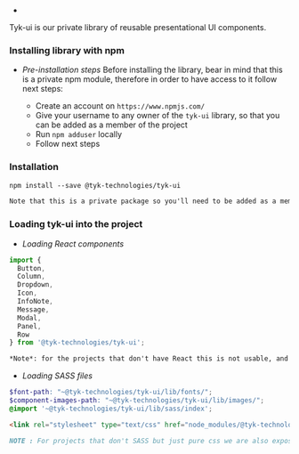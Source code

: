 
- 



Tyk-ui is our private library of reusable presentational UI components. 


### **Installing library with npm**

- *Pre-installation steps*
Before installing the library, bear in mind that this is a private npm module, therefore in order to have access to it follow next steps:

  - Create an account on `https://www.npmjs.com/`
  - Give your username to any owner of the `tyk-ui` library, so that you can be added as a member of the project
  - Run `npm adduser` locally
  - Follow next steps

### **Installation**

```html
npm install --save @tyk-technologies/tyk-ui
```

```md
Note that this is a private package so you'll need to be added as a member to the tyk-technologies org and then run `npm adduser` which will ask you for your npm credentials
```

### **Loading tyk-ui into the project**


- *Loading React components*

```jsx static
import {
  Button,
  Column,
  Dropdown,
  Icon,
  InfoNote,
  Message,
  Modal,
  Panel,
  Row
} from '@tyk-technologies/tyk-ui';
```

```md
*Note*: for the projects that don't have React this is not usable, and we can use just the styling.
```


- *Loading SASS files*

```scss
$font-path: "~@tyk-technologies/tyk-ui/lib/fonts/";
$component-images-path: "~@tyk-technologies/tyk-ui/lib/images/";
@import '~@tyk-technologies/tyk-ui/lib/sass/index';
```

```html
<link rel="stylesheet" type="text/css" href="node_modules/@tyk-technologies/tyk-ui/tyk-ui.css">
```

```md
NOTE : For projects that don't SASS but just pure css we are also exposing the compiled styles.
```